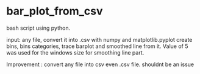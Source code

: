 # bar_plot_from_csv

bash script using python. 

input: any file, convert it into .csv 
with numpy and matplotlib.pyplot create bins, bins categories, trace barplot and smoothed line from it. Value of 5 was used for the windows size for smoothing line part.

Improvement : convert any file into csv even .csv file. shouldnt be an issue
